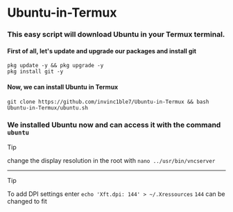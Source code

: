 # Ubuntu-in-Termux
### This easy script will download Ubuntu in your Termux terminal.
#### First of all, let's update and upgrade our packages and install git
```shell
pkg update -y && pkg upgrade -y
pkg install git -y
```
#### Now, we can install Ubuntu in Termux
```shell
git clone https://github.com/invinc1ble7/Ubuntu-in-Termux && bash Ubuntu-in-Termux/ubuntu.sh 
```
 ### We installed Ubuntu now and can access it with the command ```ubuntu```

> [!TIP]
> change the display resolution in the root with `nano ../usr/bin/vncserver`
***
> [!TIP]
> To add DPI settings enter `echo 'Xft.dpi: 144' > ~/.Xressources` `144` can be changed to fit